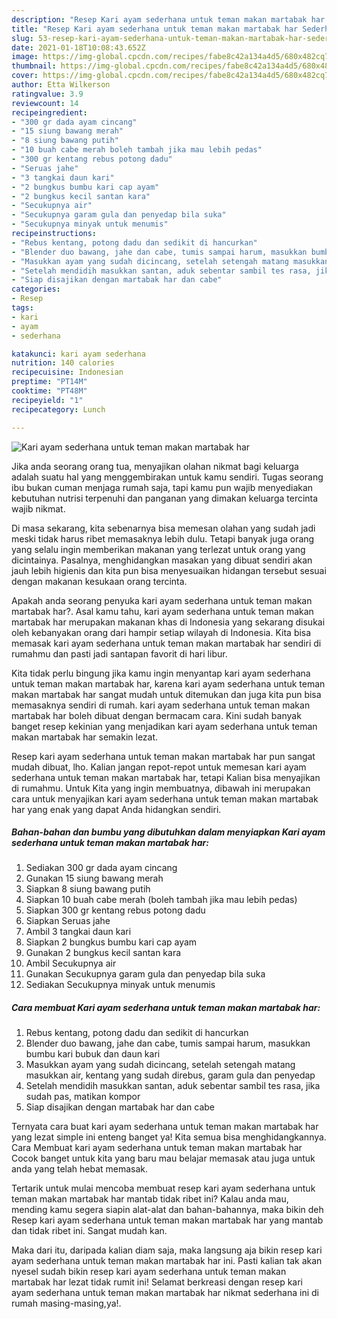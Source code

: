 ```yaml
---
description: "Resep Kari ayam sederhana untuk teman makan martabak har Sederhana dan Mudah Dibuat"
title: "Resep Kari ayam sederhana untuk teman makan martabak har Sederhana dan Mudah Dibuat"
slug: 53-resep-kari-ayam-sederhana-untuk-teman-makan-martabak-har-sederhana-dan-mudah-dibuat
date: 2021-01-18T10:08:43.652Z
image: https://img-global.cpcdn.com/recipes/fabe8c42a134a4d5/680x482cq70/kari-ayam-sederhana-untuk-teman-makan-martabak-har-foto-resep-utama.jpg
thumbnail: https://img-global.cpcdn.com/recipes/fabe8c42a134a4d5/680x482cq70/kari-ayam-sederhana-untuk-teman-makan-martabak-har-foto-resep-utama.jpg
cover: https://img-global.cpcdn.com/recipes/fabe8c42a134a4d5/680x482cq70/kari-ayam-sederhana-untuk-teman-makan-martabak-har-foto-resep-utama.jpg
author: Etta Wilkerson
ratingvalue: 3.9
reviewcount: 14
recipeingredient:
- "300 gr dada ayam cincang"
- "15 siung bawang merah"
- "8 siung bawang putih"
- "10 buah cabe merah boleh tambah jika mau lebih pedas"
- "300 gr kentang rebus potong dadu"
- "Seruas jahe"
- "3 tangkai daun kari"
- "2 bungkus bumbu kari cap ayam"
- "2 bungkus kecil santan kara"
- "Secukupnya air"
- "Secukupnya garam gula dan penyedap bila suka"
- "Secukupnya minyak untuk menumis"
recipeinstructions:
- "Rebus kentang, potong dadu dan sedikit di hancurkan"
- "Blender duo bawang, jahe dan cabe, tumis sampai harum, masukkan bumbu kari bubuk dan daun kari"
- "Masukkan ayam yang sudah dicincang, setelah setengah matang masukkan air, kentang yang sudah direbus, garam gula dan penyedap"
- "Setelah mendidih masukkan santan, aduk sebentar sambil tes rasa, jika sudah pas, matikan kompor"
- "Siap disajikan dengan martabak har dan cabe"
categories:
- Resep
tags:
- kari
- ayam
- sederhana

katakunci: kari ayam sederhana 
nutrition: 140 calories
recipecuisine: Indonesian
preptime: "PT14M"
cooktime: "PT48M"
recipeyield: "1"
recipecategory: Lunch

---
```



![Kari ayam sederhana untuk teman makan martabak har](https://img-global.cpcdn.com/recipes/fabe8c42a134a4d5/680x482cq70/kari-ayam-sederhana-untuk-teman-makan-martabak-har-foto-resep-utama.jpg)

Jika anda seorang orang tua, menyajikan olahan nikmat bagi keluarga adalah suatu hal yang menggembirakan untuk kamu sendiri. Tugas seorang ibu bukan cuman menjaga rumah saja, tapi kamu pun wajib menyediakan kebutuhan nutrisi terpenuhi dan panganan yang dimakan keluarga tercinta wajib nikmat.

Di masa  sekarang, kita sebenarnya bisa memesan olahan yang sudah jadi meski tidak harus ribet memasaknya lebih dulu. Tetapi banyak juga orang yang selalu ingin memberikan makanan yang terlezat untuk orang yang dicintainya. Pasalnya, menghidangkan masakan yang dibuat sendiri akan jauh lebih higienis dan kita pun bisa menyesuaikan hidangan tersebut sesuai dengan makanan kesukaan orang tercinta. 



Apakah anda seorang penyuka kari ayam sederhana untuk teman makan martabak har?. Asal kamu tahu, kari ayam sederhana untuk teman makan martabak har merupakan makanan khas di Indonesia yang sekarang disukai oleh kebanyakan orang dari hampir setiap wilayah di Indonesia. Kita bisa memasak kari ayam sederhana untuk teman makan martabak har sendiri di rumahmu dan pasti jadi santapan favorit di hari libur.

Kita tidak perlu bingung jika kamu ingin menyantap kari ayam sederhana untuk teman makan martabak har, karena kari ayam sederhana untuk teman makan martabak har sangat mudah untuk ditemukan dan juga kita pun bisa memasaknya sendiri di rumah. kari ayam sederhana untuk teman makan martabak har boleh dibuat dengan bermacam cara. Kini sudah banyak banget resep kekinian yang menjadikan kari ayam sederhana untuk teman makan martabak har semakin lezat.

Resep kari ayam sederhana untuk teman makan martabak har pun sangat mudah dibuat, lho. Kalian jangan repot-repot untuk memesan kari ayam sederhana untuk teman makan martabak har, tetapi Kalian bisa menyajikan di rumahmu. Untuk Kita yang ingin membuatnya, dibawah ini merupakan cara untuk menyajikan kari ayam sederhana untuk teman makan martabak har yang enak yang dapat Anda hidangkan sendiri.

<!--inarticleads1-->

##### Bahan-bahan dan bumbu yang dibutuhkan dalam menyiapkan Kari ayam sederhana untuk teman makan martabak har:

1. Sediakan 300 gr dada ayam cincang
1. Gunakan 15 siung bawang merah
1. Siapkan 8 siung bawang putih
1. Siapkan 10 buah cabe merah (boleh tambah jika mau lebih pedas)
1. Siapkan 300 gr kentang rebus potong dadu
1. Siapkan Seruas jahe
1. Ambil 3 tangkai daun kari
1. Siapkan 2 bungkus bumbu kari cap ayam
1. Gunakan 2 bungkus kecil santan kara
1. Ambil Secukupnya air
1. Gunakan Secukupnya garam gula dan penyedap bila suka
1. Sediakan Secukupnya minyak untuk menumis




<!--inarticleads2-->

##### Cara membuat Kari ayam sederhana untuk teman makan martabak har:

1. Rebus kentang, potong dadu dan sedikit di hancurkan
1. Blender duo bawang, jahe dan cabe, tumis sampai harum, masukkan bumbu kari bubuk dan daun kari
1. Masukkan ayam yang sudah dicincang, setelah setengah matang masukkan air, kentang yang sudah direbus, garam gula dan penyedap
1. Setelah mendidih masukkan santan, aduk sebentar sambil tes rasa, jika sudah pas, matikan kompor
1. Siap disajikan dengan martabak har dan cabe




Ternyata cara buat kari ayam sederhana untuk teman makan martabak har yang lezat simple ini enteng banget ya! Kita semua bisa menghidangkannya. Cara Membuat kari ayam sederhana untuk teman makan martabak har Cocok banget untuk kita yang baru mau belajar memasak atau juga untuk anda yang telah hebat memasak.

Tertarik untuk mulai mencoba membuat resep kari ayam sederhana untuk teman makan martabak har mantab tidak ribet ini? Kalau anda mau, mending kamu segera siapin alat-alat dan bahan-bahannya, maka bikin deh Resep kari ayam sederhana untuk teman makan martabak har yang mantab dan tidak ribet ini. Sangat mudah kan. 

Maka dari itu, daripada kalian diam saja, maka langsung aja bikin resep kari ayam sederhana untuk teman makan martabak har ini. Pasti kalian tak akan nyesel sudah bikin resep kari ayam sederhana untuk teman makan martabak har lezat tidak rumit ini! Selamat berkreasi dengan resep kari ayam sederhana untuk teman makan martabak har nikmat sederhana ini di rumah masing-masing,ya!.

